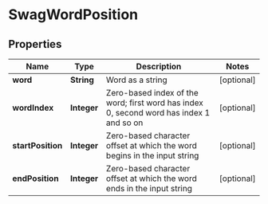 
# SwagWordPosition

## Properties
Name | Type | Description | Notes
------------ | ------------- | ------------- | -------------
**word** | **String** | Word as a string |  [optional]
**wordIndex** | **Integer** | Zero-based index of the word; first word has index 0, second word has index 1 and so on |  [optional]
**startPosition** | **Integer** | Zero-based character offset at which the word begins in the input string |  [optional]
**endPosition** | **Integer** | Zero-based character offset at which the word ends in the input string |  [optional]



